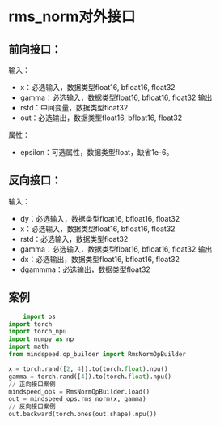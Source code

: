 # rms_norm对外接口
## 前向接口：
输入：
- x：必选输入，数据类型float16, bfloat16, float32	
- gamma：必选输入，数据类型float16, bfloat16, float32
输出
- rstd：中间变量，数据类型float32	
- out：必选输出，数据类型float16, bfloat16, float32

属性：
- epsilon：可选属性，数据类型float，缺省1e-6。

## 反向接口：
输入：
- dy：必选输入，数据类型float16, bfloat16, float32
- x：必选输入，数据类型float16, bfloat16, float32
- rstd：必选输入，数据类型float32	
- gamma：必选输入，数据类型float16, bfloat16, float32	
输出
- dx：必选输出，数据类型float16, bfloat16, float32
- dgammma：必选输出，数据类型float32

## 案例

```python
    import os
import torch
import torch_npu
import numpy as np
import math
from mindspeed.op_builder import RmsNormOpBuilder

x = torch.rand([2, 4]).to(torch.float).npu()
gamma = torch.rand([4]).to(torch.float).npu()
// 正向接口案例
mindspeed_ops = RmsNormOpBuilder.load()
out = mindspeed_ops.rms_norm(x, gamma)
// 反向接口案例
out.backward(torch.ones(out.shape).npu())

```
